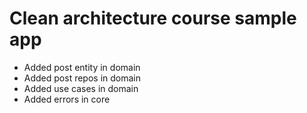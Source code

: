 # Clean architecture course sample app

- Added post entity in domain
- Added post repos in domain
- Added use cases in domain
- Added errors in core
